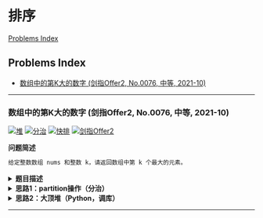 # 排序

[Problems Index](#problems-index)

<!-- Tag: 排序、快排 -->

Problems Index
---
- [数组中的第K大的数字 (剑指Offer2, No.0076, 中等, 2021-10)](#数组中的第k大的数字-剑指offer2-no0076-中等-2021-10)

---

### 数组中的第K大的数字 (剑指Offer2, No.0076, 中等, 2021-10)


[![堆](https://img.shields.io/badge/堆-lightgray.svg)](数据结构-堆(优先队列).md)
[![分治](https://img.shields.io/badge/分治-lightgray.svg)](算法-分治.md)
[![快排](https://img.shields.io/badge/快排-lightgray.svg)](算法-排序.md)
[![剑指Offer2](https://img.shields.io/badge/剑指Offer2-lightgray.svg)](题集-剑指Offer2.md)

<!-- Tag: 堆、分治、快排 -->

<summary><b>问题简述</b></summary>

```txt
给定整数数组 nums 和整数 k，请返回数组中第 k 个最大的元素。
```

<details><summary><b>题目描述</b></summary>

```txt
给定整数数组 nums 和整数 k，请返回数组中第 k 个最大的元素。

请注意，你需要找的是数组排序后的第 k 个最大的元素，而不是第 k 个不同的元素。

示例 1:
    输入: [3,2,1,5,6,4] 和 k = 2
    输出: 5
示例 2:
    输入: [3,2,3,1,2,4,5,5,6] 和 k = 4
    输出: 4

提示：
    1 <= k <= nums.length <= 10^4
    -10^4 <= nums[i] <= 10^4

来源：力扣（LeetCode）
链接：https://leetcode-cn.com/problems/xx4gT2
著作权归领扣网络所有。商业转载请联系官方授权，非商业转载请注明出处。
```

</details>


<details><summary><b>思路1：partition操作（分治）</b></summary>

- partition操作描述：先随机确定一个锚点，然后将数组划分为小于锚点和大于锚点的两部分呢；

```python
import random


class Solution:
    """"""

    def findKthLargest(self, nums: List[int], k: int) -> int:  # noqa
        """"""
        lo, hi = 0, len(nums) - 1

        while True:  # 第 k 大，排序后期下标应该是 k - 1
            idx = self.partition(nums, lo, hi)
            if idx + 1 == k:
                return nums[idx]
            elif idx + 1 < k:
                lo = idx + 1
            else:
                hi = idx - 1

    def partition(self, nums: List[int], lo: int, hi: int) -> int:
        """"""
        # === 挑选锚点 ===
        # 方式1）默认选 lo 作为锚点
        # pivot = nums[lo]

        # 方式2）随机选择一个锚点，并把锚点固定到首位或末位，这里交换到首位
        flag = random.randint(lo, hi)
        pivot = nums[flag]
        nums[flag], nums[lo] = nums[lo], nums[flag]

        # === partition 操作 ===
        # 方式1）单向遍历
        idx = lo  # 记录锚点在数组中的升序顺位
        for i in range(lo + 1, hi + 1):
            if nums[i] > pivot:  # 找到一个大于锚点的值
                idx += 1
                nums[idx], nums[i] = nums[i], nums[idx]

        nums[idx], nums[lo] = nums[lo], nums[idx]  # 把锚点交换到 idx 的位置

        return idx

        # 方式2）左右交换
        # l, r = lo, hi
        # while l < r:
        #     while l < r and nums[r] <= pivot:
        #         r -= 1
        #     while l < r and nums[l] >= pivot:
        #         l += 1
        #     if l < r:
        #         nums[l], nums[r] = nums[r], nums[l]
        # nums[lo], nums[l] = nums[l], nums[lo]
        #
        # return l
```

</details>


<details><summary><b>思路2：大顶堆（Python，调库）</b></summary>

```python
import heapq


class Solution:
    def findKthLargest(self, nums: List[int], k: int) -> int:
        """"""
        heap = []
        
        for x in nums:
            heapq.heappush(heap, -x)  # 默认是小顶堆，这里传入 -x，模拟大顶堆
            
        for _ in range(k - 1):
            heapq.heappop(heap)
            
        return -heap[0]
```

</details>

---
